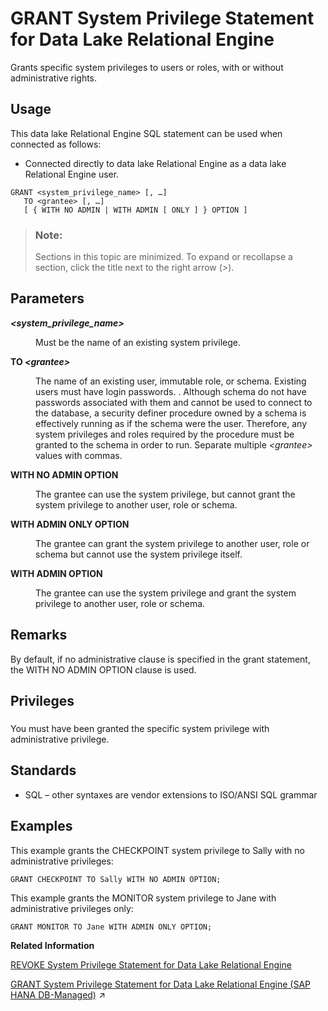 <!-- loioa3dfcb0284f21015b74ac3cded42ee69 -->

# GRANT System Privilege Statement for Data Lake Relational Engine

Grants specific system privileges to users or roles, with or without administrative rights.



<a name="loioa3dfcb0284f21015b74ac3cded42ee69__section_ovp_dvr_znb"/>

## Usage

This data lake Relational Engine SQL statement can be used when connected as follows:

-   Connected directly to data lake Relational Engine as a data lake Relational Engine user.



```
GRANT <system_privilege_name> [, …]
   TO <grantee> [, …]
   [ { WITH NO ADMIN | WITH ADMIN [ ONLY ] } OPTION ]
```



> ### Note:  
> Sections in this topic are minimized. To expand or recollapse a section, click the title next to the right arrow \(*\>*\).



<a name="loioa3dfcb0284f21015b74ac3cded42ee69__grant_system_priv_parm1"/>

## Parameters


<dl>
<dt><b>

*<system\_privilege\_name\>*

</b></dt>
<dd>

Must be the name of an existing system privilege.



</dd><dt><b>

TO *<grantee\>*

</b></dt>
<dd>

The name of an existing user, immutable role, or schema. Existing users must have login passwords. . Although schema do not have passwords associated with them and cannot be used to connect to the database, a security definer procedure owned by a schema is effectively running as if the schema were the user. Therefore, any system privileges and roles required by the procedure must be granted to the schema in order to run. Separate multiple *<grantee\>* values with commas.



</dd><dt><b>

WITH NO ADMIN OPTION

</b></dt>
<dd>

The grantee can use the system privilege, but cannot grant the system privilege to another user, role or schema.



</dd><dt><b>

WITH ADMIN ONLY OPTION

</b></dt>
<dd>

The grantee can grant the system privilege to another user, role or schema but cannot use the system privilege itself.



</dd><dt><b>

WITH ADMIN OPTION

</b></dt>
<dd>

The grantee can use the system privilege and grant the system privilege to another user, role or schema.



</dd>
</dl>



<a name="loioa3dfcb0284f21015b74ac3cded42ee69__grant_system_priv_remarks1"/>

## Remarks

By default, if no administrative clause is specified in the grant statement, the WITH NO ADMIN OPTION clause is used.



<a name="loioa3dfcb0284f21015b74ac3cded42ee69__grant_system_privileges1"/>

## Privileges



### 

You must have been granted the specific system privilege with administrative privilege.



<a name="loioa3dfcb0284f21015b74ac3cded42ee69__grant_system_priv_standards1"/>

## Standards

-   SQL – other syntaxes are vendor extensions to ISO/ANSI SQL grammar



## Examples

This example grants the CHECKPOINT system privilege to Sally with no administrative privileges:

```
GRANT CHECKPOINT TO Sally WITH NO ADMIN OPTION;
```

This example grants the MONITOR system privilege to Jane with administrative privileges only:

```
GRANT MONITOR TO Jane WITH ADMIN ONLY OPTION;
```

**Related Information**  


[REVOKE System Privilege Statement for Data Lake Relational Engine](revoke-system-privilege-statement-for-data-lake-relational-engine-a3eadda.md "Removes specific system privileges from specific users and the right to administer the privilege.")

[GRANT System Privilege Statement for Data Lake Relational Engine (SAP HANA DB-Managed)](https://help.sap.com/viewer/a898e08b84f21015969fa437e89860c8/2024_3_QRC/en-US/c039f62f0ec349a99f4f2bc016176c8c.html "Grants specific system privileges to users or roles, with or without administrative rights.") :arrow_upper_right:

